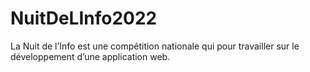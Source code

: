 # NuitDeLInfo2022
La Nuit de l’Info est une compétition nationale qui pour travailler sur le développement d’une application web.
